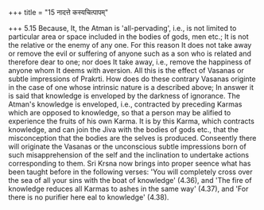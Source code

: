 +++
title = "15 नादत्ते कस्यचित्पापम्"

+++
5.15 Because, It, the Atman is 'all-pervading', i.e., is not limited to
particular area or space included in the bodies of gods, men etc.; It is
not the relative or the enemy of any one. For this reason It does not
take away or remove the evil or suffering of anyone such as a son who is
related and therefore dear to one; nor does It take away, i.e., remove
the happiness of anyone whom It deems with aversion. All this is the
effect of Vasanas or subtle impressions of Prakrti. How does do these
contrary Vasanas originte in the case of one whose intrinsic nature is a
described above; In answer it is said that knowledge is enveloped by the
darkness of ignorance. The Atman's knowledge is enveloped, i.e.,
contracted by preceding Karmas which are opposed to knowledge, so that a
person may be alified to experience the fruits of his own Karma. It is
by this Karma, which contracts knowledge, and can join the Jiva with the
bodies of gods etc., that the misconception that the bodies are the
selves is produced. Conseently there will originate the Vasanas or the
unconscious subtle impressions born of such misapprehension of the self
and the inclination to undertake actions corresponding to them. Sri
Krsna now brings into proper seence what has been taught before in the
following verses: 'You will completely cross over the sea of all your
sins with the boat of knowledge' (4.36), and 'The fire of knowledge
reduces all Karmas to ashes in the same way' (4.37), and 'For there is
no purifier here eal to knowledge' (4.38).
